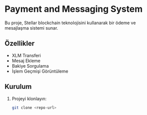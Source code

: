 # Payment and Messaging System

Bu proje, Stellar blockchain teknolojisini kullanarak bir ödeme ve mesajlaşma sistemi sunar. 

## Özellikler

- XLM Transferi
- Mesaj Ekleme
- Bakiye Sorgulama
- İşlem Geçmişi Görüntüleme

## Kurulum

1. Projeyi klonlayın:
   ```bash
   git clone <repo-url>
